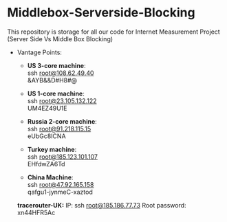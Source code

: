 # Middlebox-Serverside-Blocking #

This repository is storage for all our code for Internet Measurement Project (Server Side Vs Middle Box Blocking)

- Vantage Points:  

	- **US 3-core machine**:  
		ssh root@108.62.49.40  
		&AYB&&D#H8#@  

	- **US 1-core machine**:  
		ssh root@23.105.132.122  
		UM4EZ49U1E  

	- **Russia 2-core machine**:  
		ssh root@91.218.115.15  
		eUbGc8ICNA  

	- **Turkey machine**:  
		ssh root@185.123.101.107  
		EHfdwZA6Td

	- **China Machine**:  
		ssh root@47.92.165.158  
		qafgu1-jynmeC-xaztod

	**tracerouter-UK:**
		IP: ssh root@185.186.77.73
		Root password: xn44HFR5Ac
